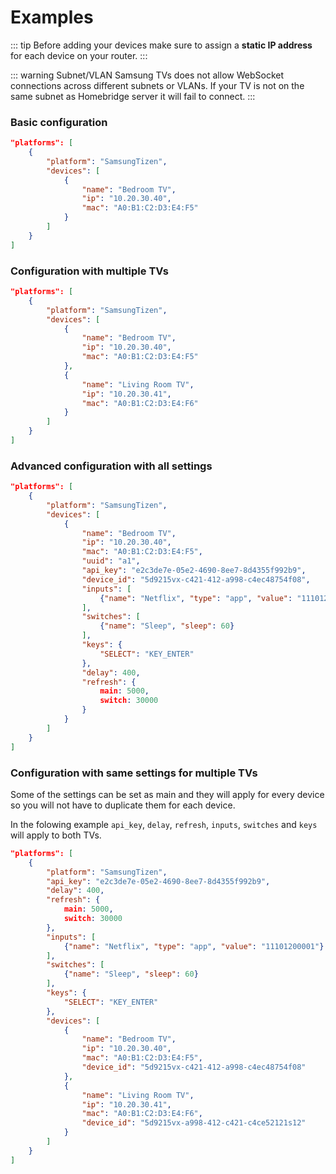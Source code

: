 # Examples

::: tip
Before adding your devices make sure to assign a **static IP address** for each device on your router.
:::

::: warning Subnet/VLAN
Samsung TVs does not allow WebSocket connections across different subnets or VLANs. If your TV is not on the same subnet as Homebridge server it will fail to connect.
:::

### Basic configuration

``` json
"platforms": [
    {
        "platform": "SamsungTizen",
        "devices": [
            {
                "name": "Bedroom TV",
                "ip": "10.20.30.40",
                "mac": "A0:B1:C2:D3:E4:F5"
            }
        ]
    }
]
```

### Configuration with multiple TVs

``` json
"platforms": [
    {
        "platform": "SamsungTizen",
        "devices": [
            {
                "name": "Bedroom TV",
                "ip": "10.20.30.40",
                "mac": "A0:B1:C2:D3:E4:F5"
            },
            {
                "name": "Living Room TV",
                "ip": "10.20.30.41",
                "mac": "A0:B1:C2:D3:E4:F6"
            }
        ]
    }
]
```

### Advanced configuration with all settings

``` json
"platforms": [
    {
        "platform": "SamsungTizen",
        "devices": [
            {
                "name": "Bedroom TV",
                "ip": "10.20.30.40",
                "mac": "A0:B1:C2:D3:E4:F5",
                "uuid": "a1",
                "api_key": "e2c3de7e-05e2-4690-8ee7-8d4355f992b9",
                "device_id": "5d9215vx-c421-412-a998-c4ec48754f08",
                "inputs": [
                    {"name": "Netflix", "type": "app", "value": "11101200001"}
                ],
                "switches": [
                    {"name": "Sleep", "sleep": 60}
                ],
                "keys": {
                    "SELECT": "KEY_ENTER"
                },
                "delay": 400,
                "refresh": {
                    main: 5000,
                    switch: 30000
                }
            }
        ]
    }
]
```

### Configuration with same settings for multiple TVs

Some of the settings can be set as main and they will apply for every device so you will not have to duplicate them for each device.

In the folowing example `api_key`, `delay`, `refresh`, `inputs`, `switches` and `keys` will apply to both TVs.

``` json
"platforms": [
    {
        "platform": "SamsungTizen",
        "api_key": "e2c3de7e-05e2-4690-8ee7-8d4355f992b9",
        "delay": 400,
        "refresh": {
            main: 5000,
            switch: 30000
        },
        "inputs": [
            {"name": "Netflix", "type": "app", "value": "11101200001"}
        ],
        "switches": [
            {"name": "Sleep", "sleep": 60}
        ],
        "keys": {
            "SELECT": "KEY_ENTER"
        },     
        "devices": [
            {
                "name": "Bedroom TV",
                "ip": "10.20.30.40",
                "mac": "A0:B1:C2:D3:E4:F5",
                "device_id": "5d9215vx-c421-412-a998-c4ec48754f08"
            },
            {
                "name": "Living Room TV",
                "ip": "10.20.30.41",
                "mac": "A0:B1:C2:D3:E4:F6",
                "device_id": "5d9215vx-a998-412-c421-c4ce52121s12"
            }
        ]
    }
]
```